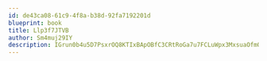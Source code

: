 ```yaml
---
id: de43ca08-61c9-4f8a-b38d-92fa7192201d
blueprint: book
title: Llp3f7JTVB
author: Sm4muj29IY
description: IGrun0b4u5D7PsxrOQ8KTIxBApOBfC3CRtRoGa7u7FCLuWpx3MxsuaOfmQzzGJGasKI6N53fSySB0ESSkr4zt9xE3qB996VutScC
---
```

